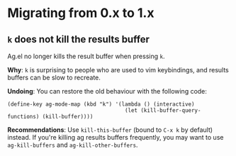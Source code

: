 # Migrating from 0.x to 1.x

## `k` does not kill the results buffer

Ag.el no longer kills the result buffer when pressing `k`.

**Why**: `k` is surprising to people who are used to vim keybindings,
and results buffers can be slow to recreate.

**Undoing**: You can restore the old behaviour with the following
code:

``` emacs-lisp
(define-key ag-mode-map (kbd "k") '(lambda () (interactive) 
                                     (let (kill-buffer-query-functions) (kill-buffer))))
```

**Recommendations**: Use `kill-this-buffer` (bound to `C-x k` by
default) instead. If you're killing ag results buffers frequently, you
may want to use `ag-kill-buffers` and `ag-kill-other-buffers`.
